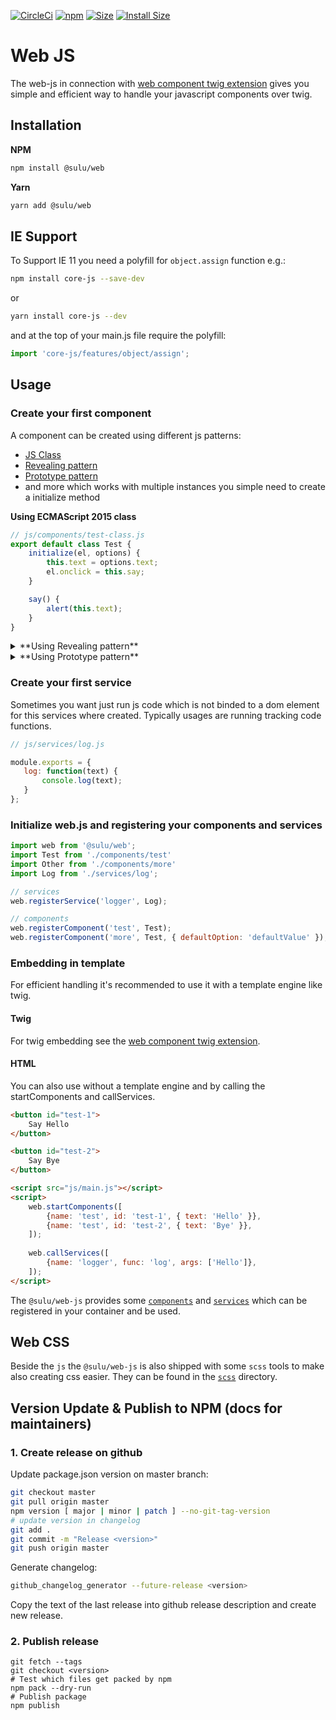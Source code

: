 [![CircleCi](https://circleci.com/gh/sulu/web-js.png?style=shield)](https://circleci.com/gh/sulu/web-js)
[![npm](https://img.shields.io/npm/v/@sulu/web.svg)](https://www.npmjs.com/package/@sulu/web)
[![Size](https://img.shields.io/github/size/sulu/web-js/packages/core/core.js.svg)](https://github.com/sulu/web-js/blob/master/packages/core/core.js)
[![Install Size](https://packagephobia.now.sh/badge?p=@sulu/web)](https://packagephobia.now.sh/result?p=@sulu/web)

# Web JS

The web-js in connection with [web component twig extension](https://github.com/sulu/web-twig)
gives you simple and efficient way to handle your javascript components over twig.

## Installation

**NPM**

```bash
npm install @sulu/web
```

**Yarn**

```bash
yarn add @sulu/web
```

## IE Support

To Support IE 11 you need a polyfill for `object.assign` function e.g.:

```bash
npm install core-js --save-dev
```

or

```bash
yarn install core-js --dev
```

and at the top of your main.js file require the polyfill:

```js
import 'core-js/features/object/assign';
```

## Usage

### Create your first component

A component can be created using different js patterns:

 - [JS Class](https://developer.mozilla.org/en-US/docs/Web/JavaScript/Reference/Classes)
 - [Revealing pattern](https://addyosmani.com/resources/essentialjsdesignpatterns/book/#revealingmodulepatternjavascript)
 - [Prototype pattern](https://addyosmani.com/resources/essentialjsdesignpatterns/book/#prototypepatternjavascript)
 - and more which works with multiple instances you simple need to create a initialize method

**Using ECMAScript 2015 class**

```js
// js/components/test-class.js
export default class Test {
    initialize(el, options) {
        this.text = options.text;
        el.onclick = this.say;
    }

    say() {
        alert(this.text);
    }
}
```

<details>

<summary>
**Using Revealing pattern**
</summary>

```js
// js/components/test-revealing-pattern.js

module.exports = (function() {
    var test = {};

    test.initialize = function(el, options) {
        test.text = options.text;
        el.onclick = this.say;
    };

    test.say = function() {
        alert(test.text);
    }

    return {
        initialize: test.initialize,
        say: test.say,
    };
});
```

</details>

<details>

<summary>
**Using Prototype pattern**
</summary>

```js
// js/components/test-prototype-pattern.js
var test = function() {};

test.prototype.initialize = function(el, options) {
    this.text = options.text;
    el.onclick = this.say;
};

test.prototype.say = function() {
    alert(this.test);
};

module.exports = test;
```

</details>

### Create your first service

Sometimes you want just run js code which is not binded to a dom element for this services where created.
Typically usages are running tracking code functions.

```js
// js/services/log.js

module.exports = {
   log: function(text) {
       console.log(text);
   }    
};
```

### Initialize web.js and registering your components and services

```js
import web from '@sulu/web';
import Test from './components/test'
import Other from './components/more'
import Log from './services/log';

// services
web.registerService('logger', Log);

// components
web.registerComponent('test', Test);
web.registerComponent('more', Test, { defaultOption: 'defaultValue' });
```

### Embedding in template

For efficient handling it's recommended to use it with a template engine like twig.

#### Twig

For twig embedding see the [web component twig extension](https://github.com/sulu/web-twig).

#### HTML

You can also use without a template engine and by calling the startComponents and callServices.

```html
<button id="test-1">
    Say Hello
</button>

<button id="test-2">
    Say Bye
</button>

<script src="js/main.js"></script>
<script>
    web.startComponents([
        {name: 'test', id: 'test-1', { text: 'Hello' }}, 
        {name: 'test', id: 'test-2', { text: 'Bye' }},
    ]);
    
    web.callServices([
        {name: 'logger', func: 'log', args: ['Hello']},
    ]);
</script>
```

The `@sulu/web-js` provides some [`components`](packages/components)  and [`services`](packages/services)
which can be registered in your container and be used.

## Web CSS

Beside the `js` the `@sulu/web-js` is also shipped with some `scss` tools to make also creating css
easier. They can be found in the [`scss`](packages/scss)  directory.

## Version Update & Publish to NPM (docs for maintainers)

### 1. Create release on github

Update package.json version on master branch:

```bash
git checkout master
git pull origin master
npm version [ major | minor | patch ] --no-git-tag-version
# update version in changelog
git add .
git commit -m "Release <version>"
git push origin master
```

Generate changelog:

```bash
github_changelog_generator --future-release <version>
```

Copy the text of the last release into github release description and create new release.

### 2. Publish release

```
git fetch --tags
git checkout <version>
# Test which files get packed by npm
npm pack --dry-run
# Publish package
npm publish
```
